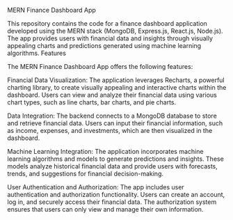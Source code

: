 MERN Finance Dashboard App

This repository contains the code for a finance dashboard application developed using the MERN stack (MongoDB, Express.js, React.js, Node.js). The app provides users with financial data and insights through visually appealing charts and predictions generated using machine learning algorithms.
Features

The MERN Finance Dashboard App offers the following features:

Financial Data Visualization: The application leverages Recharts, a powerful charting library, to create visually appealing and interactive charts within the dashboard. Users can view and analyze their financial data using various chart types, such as line charts, bar charts, and pie charts.

Data Integration: The backend connects to a MongoDB database to store and retrieve financial data. Users can input their financial information, such as income, expenses, and investments, which are then visualized in the dashboard.

Machine Learning Integration: The application incorporates machine learning algorithms and models to generate predictions and insights. These models analyze historical financial data and provide users with forecasts, trends, and suggestions for financial decision-making.

User Authentication and Authorization: The app includes user authentication and authorization functionality. Users can create an account, log in, and securely access their financial data. The authorization system ensures that users can only view and manage their own information.
